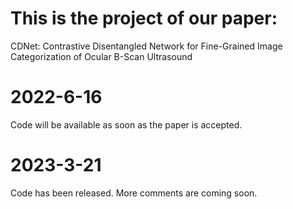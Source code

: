# This is the project of our paper: 
CDNet: Contrastive Disentangled Network for Fine-Grained Image Categorization of Ocular B-Scan Ultrasound

# 2022-6-16
Code will be available as soon as the paper is accepted.

# 2023-3-21
Code has been released. More comments are coming soon.
